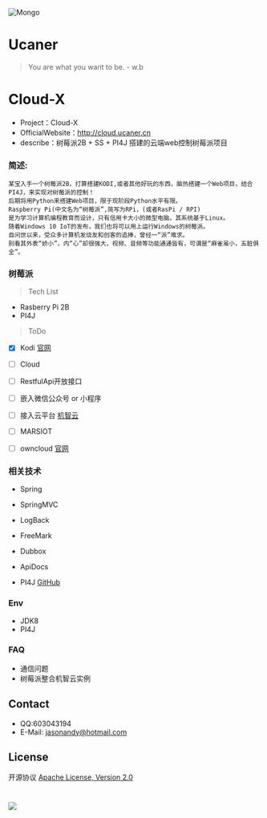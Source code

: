 ![Mongo](http://upload-images.jianshu.io/upload_images/7802425-9eb1bcd006e34aa6.png?imageMogr2/auto-orient/strip%7CimageView2/2/w/1240)

# Ucaner
> You are what you want to be. - w.b

# Cloud-X
* Project：Cloud-X
* OfficialWebsite：http://cloud.ucaner.cn
* describe：树莓派2B + SS + PI4J 搭建的云端web控制树莓派项目

### 简述:
    某宝入手一个树莓派2B，打算搭建KODI,或者其他好玩的东西，脑热搭建一个Web项目，结合PI4J，来实现对树莓派的控制！
    后期将用Python来搭建Web项目，限于现阶段Python水平有限。
    Raspberry Pi(中文名为“树莓派”,简写为RPi，(或者RasPi / RPI)
    是为学习计算机编程教育而设计，只有信用卡大小的微型电脑，其系统基于Linux。
    随着Windows 10 IoT的发布，我们也将可以用上运行Windows的树莓派。
    自问世以来，受众多计算机发烧友和创客的追捧，曾经一“派”难求。
    别看其外表“娇小”，内“心”却很强大，视频、音频等功能通通皆有，可谓是“麻雀虽小，五脏俱全”。


### 树莓派

> Tech List
- Rasberry Pi 2B
- PI4J

> ToDo
- [X] Kodi  [官网](https://kodi.tv/)
- [ ] Cloud
- [ ] RestfulApi开放接口
- [ ] 嵌入微信公众号 or 小程序
- [ ] 接入云平台  [机智云](https://dev.gizwits.com)
- [ ] MARSIOT
- [ ] owncloud [官网](https://owncloud.org/)


### 相关技术
- Spring
- SpringMVC
- LogBack
- FreeMark
- Dubbox
- ApiDocs

- PI4J [GitHub](https://github.com/Pi4J/pi4j.git)


### Env
- JDK8
- PI4J

### FAQ
- 通信问题
- 树莓派整合机智云实例

## Contact
- QQ:603043194
- E-Mail: jasonandy@hotmail.com

## License
开源协议 [Apache License, Version 2.0](http://www.apache.org/licenses/LICENSE-2.0.html)

#
![](http://upload-images.jianshu.io/upload_images/7802425-bb910b4ae954107a.png?imageMogr2/auto-orient/strip%7CimageView2/2/w/1240)